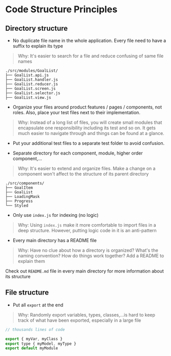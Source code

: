 # Code Structure Principles

## Directory structure

* No duplicate file name in the whole application. Every file need to have a suffix to explain its type

> Why: It's easier to search for a file and reduce confusing of same file names

```
./src/modules/GoalList/
├── GoalList.api.js
├── GoalList.handler.js
├── GoalList.reducer.js
├── GoalList.screen.js
├── GoalList.selector.js
├── GoalList.view.js
```

* Organize your files around product features / pages / components, not roles. Also, place your test files next to their implementation.

> Why: Instead of a long list of files, you will create small modules that encapsulate one responsibility including its test and so on. It gets much easier to navigate through and things can be found at a glance.

* Put your additional test files to a separate test folder to avoid confusion.

* Separate directory for each component, module, higher order component,...

> Why: It's easier to extend and organize files. Make a change on a component won't affect to the structure of its parent directory

```
./src/components/
├── GoalItem
├── GoalList
├── LoadingMask
├── Progress
└── Styled
```

* Only use `index.js` for indexing (no logic)

> Why: Using `index.js` make it more comfortable to import files in a deep structure. However, putting logic code in it is an anti-pattern

* Every main directory has a README file

> Why: Have no clue about how a directory is organized? What's the naming convention? How do things work together? Add a README to explain them

Check out `README.md` file in every main directory for more information about its structure

## File structure

* Put all `export` at the end

> Why: Randomly export variables, types, classes,...is hard to keep track of what have been exported, especially in a large file

```js
// thousands lines of code

export { myVar, myClass }
export type { myModel, myType }
export default myModule
```
